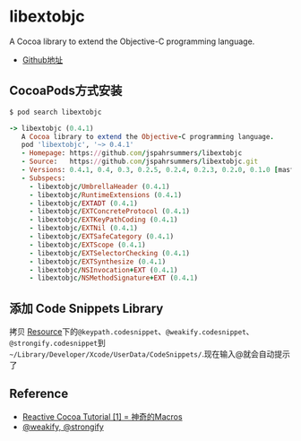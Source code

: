 # libextobjc

A Cocoa library to extend the Objective-C programming language.

* [Github地址](https://github.com/jspahrsummers/libextobjc)

## CocoaPods方式安装

```ruby
$ pod search libextobjc

-> libextobjc (0.4.1)
   A Cocoa library to extend the Objective-C programming language.
   pod 'libextobjc', '~> 0.4.1'
   - Homepage: https://github.com/jspahrsummers/libextobjc
   - Source:   https://github.com/jspahrsummers/libextobjc.git
   - Versions: 0.4.1, 0.4, 0.3, 0.2.5, 0.2.4, 0.2.3, 0.2.0, 0.1.0 [master repo]
   - Subspecs:
     - libextobjc/UmbrellaHeader (0.4.1)
     - libextobjc/RuntimeExtensions (0.4.1)
     - libextobjc/EXTADT (0.4.1)
     - libextobjc/EXTConcreteProtocol (0.4.1)
     - libextobjc/EXTKeyPathCoding (0.4.1)
     - libextobjc/EXTNil (0.4.1)
     - libextobjc/EXTSafeCategory (0.4.1)
     - libextobjc/EXTScope (0.4.1)
     - libextobjc/EXTSelectorChecking (0.4.1)
     - libextobjc/EXTSynthesize (0.4.1)
     - libextobjc/NSInvocation+EXT (0.4.1)
     - libextobjc/NSMethodSignature+EXT (0.4.1)
```

## 添加 Code Snippets Library

拷贝 [Resource](../Xcode/Resource)下的`@keypath.codesnippet`、`@weakify.codesnippet`、`@strongify.codesnippet`到`~/Library/Developer/Xcode/UserData/CodeSnippets/`.现在输入@就会自动提示了

## Reference

* [Reactive Cocoa Tutorial [1] = 神奇的Macros](http://blog.sunnyxx.com/2014/03/06/rac_1_macros/)
* [@weakify, @strongify](http://www.jianshu.com/p/3d6c4416db5e)
